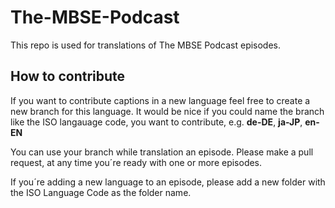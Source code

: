 # The-MBSE-Podcast
This repo is used for translations of The MBSE Podcast episodes.

## How to contribute
If you want to contribute captions in a new language feel free to create a new branch for this language. It would be nice if you could name the branch like the ISO langauage code, you want to contribute, e.g. __de-DE__, __ja-JP__, __en-EN__

You can use your branch while translation an episode. Please make a pull request, at any time you´re ready with one or more episodes. 

If you´re adding a new language to an episode, please add a new folder with the ISO Language Code as the folder name.

